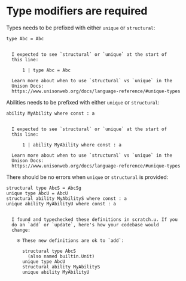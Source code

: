 # Type modifiers are required

Types needs to be prefixed with either `unique` or `structural`:

```unison
type Abc = Abc 
```

```ucm

  I expected to see `structural` or `unique` at the start of
  this line:
  
      1 | type Abc = Abc 
  
  Learn more about when to use `structural` vs `unique` in the
  Unison Docs:
  https://www.unisonweb.org/docs/language-reference/#unique-types

```
Abilities needs to be prefixed with either `unique` or `structural`:

```unison
ability MyAbility where const : a 
```

```ucm

  I expected to see `structural` or `unique` at the start of
  this line:
  
      1 | ability MyAbility where const : a 
  
  Learn more about when to use `structural` vs `unique` in the
  Unison Docs:
  https://www.unisonweb.org/docs/language-reference/#unique-types

```
There should be no errors when `unique` or `structural` is provided:

```unison
structural type AbcS = AbcSg
unique type AbcU = AbcU
structural ability MyAbilityS where const : a 
unique ability MyAbilityU where const : a 
```

```ucm

  I found and typechecked these definitions in scratch.u. If you
  do an `add` or `update`, here's how your codebase would
  change:
  
    ⍟ These new definitions are ok to `add`:
    
      structural type AbcS
        (also named builtin.Unit)
      unique type AbcU
      structural ability MyAbilityS
      unique ability MyAbilityU

```
